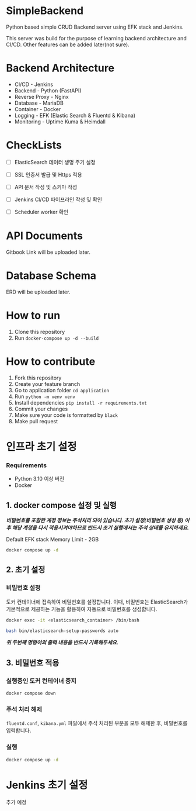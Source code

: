 # SimpleBackend
Python based simple CRUD Backend server using EFK stack and Jenkins.

This server was build for the purpose of learning backend architecture and CI/CD.
Other features can be added later(not sure).

# Backend Architecture
 - CI/CD - Jenkins
 - Backend - Python (FastAPI)
 - Reverse Proxy - Nginx
 - Database - MariaDB
 - Container - Docker
 - Logging - EFK (Elastic Search & Fluentd & Kibana)
 - Monitoring - Uptime Kuma & Heimdall

# CheckLists

- [ ] ElasticSearch 데이터 생명 주기 설정
- [ ] SSL 인증서 발급 및 Https 적용
- [ ] API 문서 작성 및 스키마 작성
- [ ] Jenkins CI/CD 파이프라인 작성 및 확인
- [ ] Scheduler worker 확인


# API Documents
Gitbook Link will be uploaded later.

# Database Schema
ERD will be uploaded later.

# How to run
1. Clone this repository
2. Run `docker-compose up -d --build`

# How to contribute
1. Fork this repository
2. Create your feature branch
3. Go to application folder `cd application`
4. Run `python -m venv venv`
5. Install dependencies `pip install -r requirements.txt`
6. Commit your changes
7. Make sure your code is formatted by `black`
8. Make pull request

# 인프라 초기 설정

### Requirements
- Python 3.10 이상 버전
- Docker

## 1. docker compose 설정 및 실행

***비밀번호를 포함한 계정 정보는 주석처리 되어 있습니다. 초기 설정(비밀번호 생성 등) 이후 해당 계정을 다시 적용시켜야하므로 반드시 초기 실행에서는 주석 상태를 유지하세요.***

Default EFK stack Memory Limit - 2GB

```bash
docker compose up -d
```

## 2. 초기 설정

### 비밀번호 설정

도커 컨테이너에 접속하여 비밀번호를 설정합니다.
이때, 비밀번호는 ElasticSearch가 기본적으로 제공하는 기능을 활용하여 자동으로 비밀번호를 생성합니다.

```bash
docker exec -it <elasticsearch_container> /bin/bash
```

```bash
bash bin/elasticsearch-setup-passwords auto
```

***위 두번째 명령어의 출력 내용을 반드시 기록해두세요.***

## 3. 비밀번호 적용

### 실행중인 도커 컨테이너 중지

```bash
docker compose down
```

### 주석 처리 해제

`fluentd.conf`, `kibana.yml` 파일에서 주석 처리된 부분을 모두 해제한 후, 비밀번호를 입력합니다.

### 실행

```bash
docker compose up -d
```

# Jenkins 초기 설정

추가 예정
